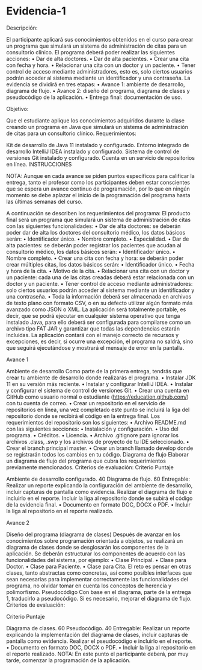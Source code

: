 # Evidencia-1

Descripción:

El participante aplicará sus conocimientos obtenidos en el curso para crear un programa que simulará un sistema de administración de citas para un consultorio clínico. El programa deberá poder realizar las siguientes acciones: • Dar de alta doctores. • Dar de alta pacientes. • Crear una cita con fecha y hora. • Relacionar una cita con un doctor y un paciente. • Tener control de acceso mediante administradores, esto es, solo ciertos usuarios podrán acceder al sistema mediante un identificador y una contraseña. La evidencia se dividirá en tres etapas: • Avance 1: ambiente de desarrollo, diagrama de flujo. • Avance 2: diseño del programa, diagrama de clases y pseudocódigo de la aplicación. • Entrega final: documentación de uso.

Objetivo:

Que el estudiante aplique los conocimientos adquiridos durante la clase creando un programa en Java que simulará un sistema de administración de citas para un consultorio clínico. Requerimientos:

Kit de desarrollo de Java 11 instalado y configurado.
Entorno integrado de desarrollo IntelliJ IDEA instalado y configurado.
Sistema de control de versiones Git instalado y configurado.
Cuenta en un servicio de repositorios en línea.
INSTRUCCIONES

NOTA: Aunque en cada avance se piden puntos específicos para calificar la entrega, tanto el profesor como los participantes deben estar conscientes que se espera un avance continuo de programación, por lo que en ningún momento se debe aplazar el inicio de la programación del programa hasta las últimas semanas del curso.

A continuación se describen los requerimientos del programa: El producto final será un programa que simulará un sistema de administración de citas con las siguientes funcionalidades: • Dar de alta doctores: se deberán poder dar de alta los doctores del consultorio médico, los datos básicos serán: • Identificador único. • Nombre completo. • Especialidad. • Dar de alta pacientes: se deberán poder registrar los pacientes que acudan al consultorio médico, los datos básicos serán: • Identificador único. • Nombre completo. • Crear una cita con fecha y hora: se deberán poder crear múltiples citas, los datos básicos serán: • Identificador único. • Fecha y hora de la cita. • Motivo de la cita. • Relacionar una cita con un doctor y un paciente: cada una de las citas creadas deberá estar relacionada con un doctor y un paciente. • Tener control de acceso mediante administradores: solo ciertos usuarios podrán acceder al sistema mediante un identificador y una contraseña. • Toda la información deberá ser almacenada en archivos de texto plano con formato CSV, o en su defecto utilizar algún formato más avanzado como JSON o XML. La aplicación será totalmente portable, es decir, que se podrá ejecutar en cualquier sistema operativo que tenga instalado Java, para ello deberá ser configurada para compilarse como un archivo tipo FAT JAR y garantizar que todas las dependencias estarán incluidas. La aplicación contará con el manejo correcto de recursos y excepciones, es decir, si ocurre una excepción, el programa no saldrá, sino que seguirá ejecutándose y mostrará el mensaje de error en la pantalla.

Avance 1

Ambiente de desarrollo Como parte de la primera entrega, tendrás que crear tu ambiente de desarrollo donde realizarás el programa. • Instalar JDK 11 en su versión más reciente. • Instalar y configurar IntelliJ IDEA. • Instalar y configurar el sistema de control de versiones Git. • Crear una cuenta en GitHub como usuario normal o estudiante (https://education.github.com/) con tu cuenta de correo. • Crear un repositorio en el servicio de repositorios en línea, una vez completado este punto se incluirá la liga del repositorio donde se recibirá el código en la entrega final. Los requerimientos del repositorio son los siguientes: • Archivo README.md con las siguientes secciones: • Instalación y configuración. • Uso del programa. • Créditos. • Licencia. • Archivo .gitignore para ignorar los archivos .class, .swp y los archivos de proyecto de tu IDE seleccionado. • Crear el branch principal master. • Crear un branch llamado develop donde se registrarán todos los cambios en tu código.
Diagrama de flujo Elaborar un diagrama de flujo del programa que cubra los requerimientos previamente mencionados. Criterios de evaluación:
Criterio Puntaje

Ambiente de desarrollo configurado. 40
Diagrama de flujo. 60 Entregable:
Realizar un reporte explicando la configuración del ambiente de desarrollo, incluir capturas de pantalla como evidencia. Realizar el diagrama de flujo e incluirlo en el reporte. Incluir la liga al repositorio donde se subirá el código de la evidencia final. • Documento en formato DOC, DOCX o PDF. • Incluir la liga al repositorio en el reporte realizado.

Avance 2

Diseño del programa (diagrama de clases) Después de avanzar en los conocimientos sobre programación orientada a objetos, se realizará un diagrama de clases donde se desglosarán los componentes de la aplicación. Se deberán estructurar los componentes de acuerdo con las funcionalidades del sistema, por ejemplo: • Clase Principal. • Clase para Doctor. • Clase para Paciente. • Clase para Cita. El reto es pensar en otras clases, tanto abstractas como concretas, así como posibles interfaces que sean necesarias para implementar correctamente las funcionalidades del programa, no olvidar tomar en cuenta los conceptos de herencia y polimorfismo.
Pseudocódigo Con base en el diagrama, parte de la entrega 1, traducirlo a pseudocódigo. Si es necesario, mejorar el diagrama de flujo.
Criterios de evaluación:

Criterio Puntaje

Diagrama de clases. 60
Pseudocódigo. 40 Entregable: Realizar un reporte explicando la implementación del diagrama de clases, incluir capturas de pantalla como evidencia. Realizar el pseudocódigo e incluirlo en el reporte. • Documento en formato DOC, DOCX o PDF. • Incluir la liga al repositorio en el reporte realizado. NOTA: En este punto el participante deberá, por muy tarde, comenzar la programación de la aplicación.
